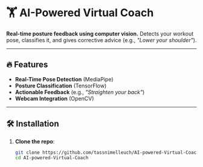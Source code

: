# 🏋️ **AI-Powered Virtual Coach**  

**Real-time posture feedback using computer vision.** Detects your workout pose, classifies it, and gives corrective advice (e.g., *"Lower your shoulder"*).  

---

## 🔥 **Features**  
- **Real-Time Pose Detection** (MediaPipe)  
- **Posture Classification** (TensorFlow)  
- **Actionable Feedback** (e.g., *"Straighten your back"*)  
- **Webcam Integration** (OpenCV)  

---

## 🛠️ **Installation**  
1. **Clone the repo**:  
   ```bash
   git clone https://github.com/tassnimelleuch/AI-powered-Virtual-Coach.git
   cd AI-powered-Virtual-Coach
